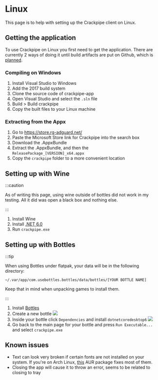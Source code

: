 # Linux

This page is to help with setting up the Crackpipe client on Linux.

## Getting the application
To use Crackpipe on Linux you first need to get the application. There are currently 2 ways of doing it until build artifacts are put on Github, which is [planned](https://github.com/Phalcode/crackpipe-app/issues/14).

### Compiling on Windows
1. Install Visual Studio to Windows
2. Add the 2017 build system
3. Clone the source code of crackpipe-app
4. Open Visual Studio and select the `.sln` file
5. Build > Build crackpipe
6. Copy the built files to your Linux machine

### Extracting from the Appx
1. Go to https://store.rg-adguard.net/
2. Paste the Microsoft Store link for Crackpipe into the search box
3. Download the .AppxBundle
4. Extract the .AppxBundle, and then the `ReleasePackage_[VERSION]_x64.appx`
5. Copy the `crackpipe` folder to a more convenient location

## Setting up with Wine

:::caution

As of writing this page, using wine outside of bottles did not work in my testing. All it did was open a black box and nothing else.

:::

1. Install Wine
2. Install [.NET 6.0](https://dotnet.microsoft.com/en-us/download/dotnet/6.0)
3. Run `crackpipe.exe`

## Setting up with Bottles

:::tip

When using Bottles under flatpak, your data will be in the following directory:

`~/.var/app/com.usebottles.bottles/data/bottles/[YOUR BOTTLE NAME]`

Keep that in mind when unpacking games to install them.

:::

1. Install [Bottles](https://usebottles.com/)
2. Create a new bottle
![](/img/linux/bottles/make_bottle.png)
3. Inside your bottle click `Dependencies` and install `dotnetcoredesktop6`
![](/img/linux/bottles/dotnet.png)
4. Go back to the main page for your bottle and press `Run Executable...` and select `crackpipe.exe`

## Known issues
 - Text can look very broken if certain fonts are not installed on your system. If you're on Arch Linux, [this](https://aur.archlinux.org/packages/ttf-ms-win11-auto) AUR package fixes most of them.
 - Closing the app will cause it to throw an error, seems to be related to closing to tray